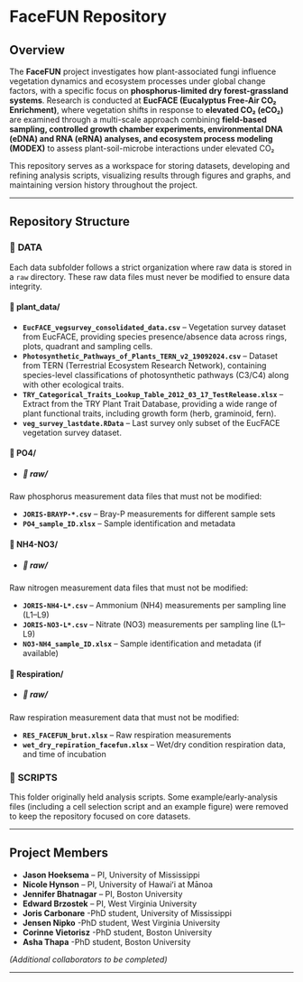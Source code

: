 # **FaceFUN Repository**

## **Overview**  

The **FaceFUN** project investigates how plant-associated fungi influence vegetation dynamics and ecosystem processes under global change factors, with a specific focus on **phosphorus-limited dry forest-grassland systems**. Research is conducted at **EucFACE (Eucalyptus Free-Air CO₂ Enrichment)**, where vegetation shifts in response to **elevated CO₂ (eCO₂)** are examined through a multi-scale approach combining **field-based sampling, controlled growth chamber experiments, environmental DNA (eDNA) and RNA (eRNA) analyses, and ecosystem process modeling (MODEX)** to assess plant-soil-microbe interactions under elevated CO₂

This repository serves as a workspace for storing datasets, developing and refining analysis scripts, visualizing results through figures and graphs, and maintaining version history throughout the project.

---

## **Repository Structure**  

### 📂 **DATA**  

Each data subfolder follows a strict organization where raw data is stored in a `raw` directory. These raw data files must never be modified to ensure data integrity. 

#### 📁 **plant_data/**
- **`EucFACE_vegsurvey_consolidated_data.csv`** – Vegetation survey dataset from EucFACE, providing species presence/absence data across rings, plots, quadrant and sampling cells.
- **`Photosynthetic_Pathways_of_Plants_TERN_v2_19092024.csv`** – Dataset from TERN (Terrestrial Ecosystem Research Network), containing species-level classifications of photosynthetic pathways (C3/C4) along with other ecological traits.
- **`TRY_Categorical_Traits_Lookup_Table_2012_03_17_TestRelease.xlsx`** – Extract from the TRY Plant Trait Database, providing a wide range of plant functional traits, including growth form (herb, graminoid, fern).
- **`veg_survey_lastdate.RData`** – Last survey only subset of the EucFACE vegetation survey dataset.

#### 📁 **PO4/**
- ##### 📁 **raw/**
Raw phosphorus measurement data files that must not be modified:
- **`JORIS-BRAYP-*.csv`** – Bray-P measurements for different sample sets
- **`PO4_sample_ID.xlsx`** – Sample identification and metadata

#### 📁 **NH4-NO3/**
- ##### 📁 **raw/**
Raw nitrogen measurement data files that must not be modified:
- **`JORIS-NH4-L*.csv`** – Ammonium (NH4) measurements per sampling line (L1–L9)
- **`JORIS-NO3-L*.csv`** – Nitrate (NO3) measurements per sampling line (L1–L9)
- **`NO3-NH4_sample_ID.xlsx`** – Sample identification and metadata (if available)

#### 📁 **Respiration/**
- ##### 📁 **raw/**
Raw respiration measurement data that must not be modified:
- **`RES_FACEFUN_brut.xlsx`** – Raw respiration measurements
- **`wet_dry_repiration_facefun.xlsx`** – Wet/dry condition respiration data, and time of incubation

### 📂 **SCRIPTS**  
This folder originally held analysis scripts. Some example/early-analysis files (including a cell selection script and an example figure) were removed to keep the repository focused on core datasets. 

---

## **Project Members**  

- **Jason Hoeksema** – PI, University of Mississippi  
- **Nicole Hynson** – PI, University of Hawaiʻi at Mānoa  
- **Jennifer Bhatnagar** – PI, Boston University  
- **Edward Brzostek** – PI, West Virginia University  
- **Joris Carbonare** -PhD student, University of Mississippi 
- **Jensen Nipko** -PhD student, West Virginia University
- **Corinne Vietorisz** -PhD student, Boston University
- **Asha Thapa** -PhD student, Boston University

_(Additional collaborators to be completed)_

---
